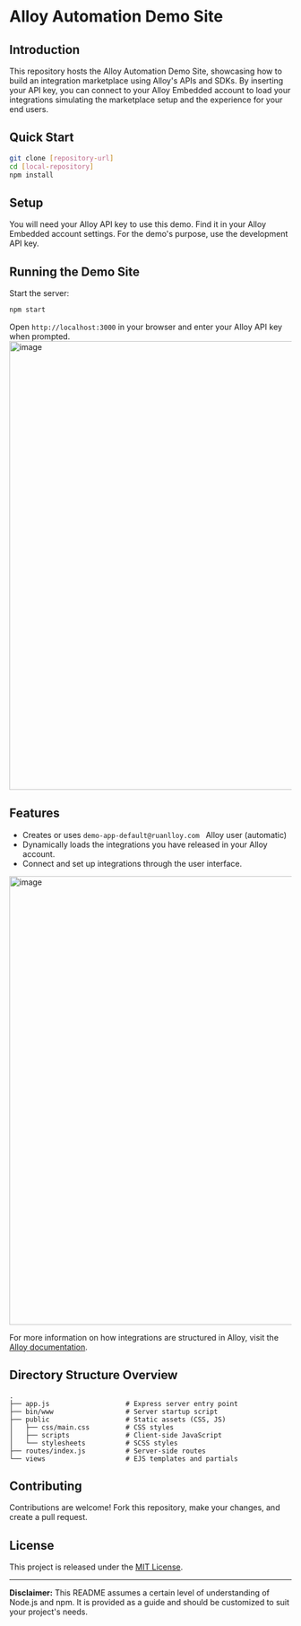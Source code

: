 # Alloy Automation Demo Site

## Introduction

This repository hosts the Alloy Automation Demo Site, showcasing how to build an integration marketplace using Alloy's APIs and SDKs. By inserting your API key, you can connect to your Alloy Embedded account to load your integrations simulating the marketplace setup and the experience for your end users.

## Quick Start

```bash
git clone [repository-url]
cd [local-repository]
npm install
```

## Setup

You will need your Alloy API key to use this demo. Find it in your Alloy Embedded account settings. For the demo's purpose, use the development API key.


## Running the Demo Site

Start the server:

```bash
npm start
```

Open `http://localhost:3000` in your browser and enter your Alloy API key when prompted.
<img width="800" alt="image" src="https://github.com/kellygold/alloy-demo-site/assets/28990947/4313b6c8-f37b-4eaa-b0f6-918057c8bd43">

## Features

- Creates or uses `demo-app-default@ruanlloy.com ` Alloy user (automatic)
- Dynamically loads the integrations you have released in your Alloy account.
- Connect and set up integrations through the user interface.
<img width="800" alt="image" src="https://github.com/kellygold/alloy-demo-site/assets/28990947/2e106f03-aef6-454d-8482-09556c40b923">

For more information on how integrations are structured in Alloy, visit the [Alloy documentation](https://docs.runalloy.com/docs/integrations).

## Directory Structure Overview

```
.
├── app.js                   # Express server entry point
├── bin/www                  # Server startup script
├── public                   # Static assets (CSS, JS)
│   ├── css/main.css         # CSS styles
│   ├── scripts              # Client-side JavaScript
│   └── stylesheets          # SCSS styles
├── routes/index.js          # Server-side routes
└── views                    # EJS templates and partials
```

## Contributing

Contributions are welcome! Fork this repository, make your changes, and create a pull request.

## License

This project is released under the [MIT License](LICENSE.md).

---

**Disclaimer:** This README assumes a certain level of understanding of Node.js and npm. It is provided as a guide and should be customized to suit your project's needs.
